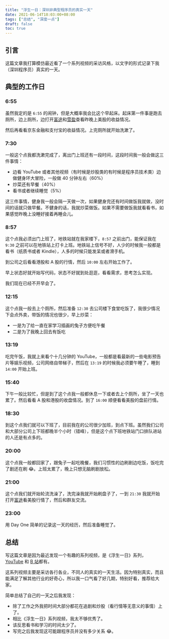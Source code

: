 ```yaml
---
title: "浮生一日：深圳非典型程序员的真实一天"
date: 2021-06-14T18:03:00+08:00
tags: ["总结", "深度一点"] 
draft: false
toc: true
---
```


## 引言

这篇文章我打算模仿最近看了一个系列视频的采访风格，以文字的形式记录下我（深圳程序员）真实的一天。

## 典型的工作日

### 6:55

虽然我定的是 `6:55` 的闹钟，但是大概率我会比这个早起床。起床第一件事是跑去厕所，边上厕所，边打开[富途](http://link.3li3.com/futu)和[雪盈](http://link.3li3.com/xueying)查看昨晚上美股的收益情况。

然后再看看京东金融和支付宝的收益情况。上完厕所就开始洗漱了。

<!--more-->

### 7:30

一般这个点我都洗漱完成了，离出门上班还有一段时间，这段时间我一般会做这三件事情：

- 边看 YouTube 或者其他视频（有时候是炒股类的有时候是程序员技术类）边做健身环大冒险，一般做 40 分钟左右（60%）
- 炒菜还有早餐（40%）
- 看书或者继续睡觉（5%）

这三件事情，健身我一般会隔一天做一次，如果健身完还有时间做饭我就做，没时间的话就只做早餐。不健身的话，我就炒菜做饭。如果不需要做饭我就看看书，如果感觉昨晚上没睡好接着再睡会儿。

### 8:57

这个点我必须出门上班了，地铁站就在我家楼下，`8:57` 之前出门，能保证我在 `9:30` 之前可以在地铁站上打卡上班。地铁站上信号不好，人少的时候我一般都是看书（纸质书或者 Kindle），人多的时候只能发呆或者滑手机。

到公司之后看看港股和 A 股的行情，然后 `10:00` 左右开始工作了。

早上状态好就开始写代码，状态不好就到处逛逛，看看需求，思考怎么实现。

我们现在已经不开早会了。

### 12:15

这个点我一般去上个厕所，然后准备 `12:30` 去公司楼下食堂吃饭了，我很少情况下会点外卖，带饭的情况也很少，早上炒菜：

- 一是为了给一直在家学习插画的兔子方便吃午餐
- 二是为了我晚上回去有饭吃

### 13:19

吃完午饭，我就上来看个十几分钟的 YouTube，一般都是看最新的一些电影预告片等娱乐视频，公司网络自带梯子，然后在 `13:19` 的时候我必须要午睡了，睡到 `14:00` 开始上班。

### 15:40

下午一般比较忙，但是到了这个点我一般都休息一下或者去上个厕所，坐了一天也累了。然后看看 A 股和港股的收盘情况。到了 `16:00` 顺便看看美股的盘前行情。

### 18:30

到这个点我们就可以下班了，目前我在的公司很少加班，到点下班。虽然我们公司和大部分公司上下班都晚半个小时（错峰），但是这个点下班地铁站门口排队进站的人还是有点多的。

### 20:00

这个点我一般都回家了，跟兔子一起吃晚餐，我们习惯性的边刷剧边吃饭，饭吃完了剧还在刷 😂。上班太累了，晚上只想无脑刷剧放松。

### 21:00

这个点我们就开始轮流洗澡了，洗完澡我就开始刷盘子了，一到 `21:30` 我就开始打开[富途](http://link.3li3.com/futu)看美股行情了，然后和群友交流。

### 23:00

用 Day One 简单的记录这一天的经历，然后准备睡觉了。

## 总结

写这篇文章是因为最近发现一个有趣的系列视频，是《浮生一日》系列，[YouTube](https://www.youtube.com/channel/UCIs3-LcOCdpiGve6yu1-Fug) 和 [B 站](https://space.bilibili.com/110930331)都有。

这系列视频主要是采访各行各业，不同人的真实的一天生活。因为特别真实，而且能满足了解其他行业的好奇心，所以我一口气看了好几期，特别好看，推荐给大家。

简单总结了自己的一天之后我发现：

- 除了工作之外我把时间大部分都花在追剧和炒股（看行情等无意义的事情）上了。
- 相比《浮生一日》系列视频，我太不够优秀了。
- 该反思看书和学习的时间太少了。
- 写完之后我发现这可能跟程序员并没有多少关系​ 😂。

